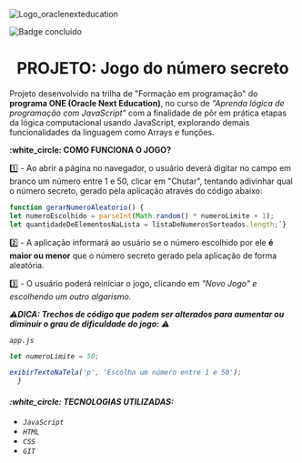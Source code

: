 




![Logo_oraclenexteducation](https://github.com/user-attachments/assets/dfa8c9b9-6a87-4648-89f1-4bf42a7f3d4a)

![Badge concluido](http://img.shields.io/static/v1?label=STATUS&message=CONCLUÍDO&color=GREEN&style=for-the-badge)


<h1 align="center"> PROJETO: Jogo do  número secreto  </h1>

<p>Projeto desenvolvido na trilha de "Formação em programação" do <strong>programa ONE (Oracle Next Education)</strong>, no curso de <i>"Aprenda lógica de programação 
  com JavaScript"</i> com a finalidade de pôr em prática etapas da lógica computacional usando JavaScript, explorando demais funcionalidades da linguagem como Arrays e funções.</p>

 <p align="left"> <strong>:white_circle: COMO FUNCIONA O JOGO?</strong></p> 

:one: - Ao abrir a página no navegador, o usuário deverá digitar no campo em branco um número entre 1 e 50, clicar em "Chutar", tentando adivinhar qual o número secreto, 
        gerado pela aplicação através do código abaixo: 

   ~~~JavaScript
  function gerarNumeroAleatorio() {
  let numeroEscolhido = parseInt(Math.random() * numeroLimite + 1);
  let quantidadeDeElementosNaLista = listaDeNumerosSorteados.length;´}
  ~~~



2️⃣ -  A aplicação informará ao usuário se o número escolhido por ele <strong>é maior ou menor</strong> que o número secreto 
       gerado pela aplicação de forma aleatória.

3️⃣ - O usuário poderá reiniciar o jogo, clicando em <i>"Novo Jogo"<i> e escolhendo um outro algarismo. 


:warning:<strong>DICA: Trechos de código que podem ser alterados para aumentar ou diminuir o grau de dificuldade do jogo:</strong> :warning:



``app.js``
~~~~JavaScript
let numeroLimite = 50;

exibirTextoNaTela('p', 'Escolha um número entre 1 e 50');
  }
~~~~




  




  <h4 align="left"> 
   :white_circle:  TECNOLOGIAS UTILIZADAS:  
</h4>

- ``JavaScript``
- ``HTML``
- ``CSS``
- ``GIT``

